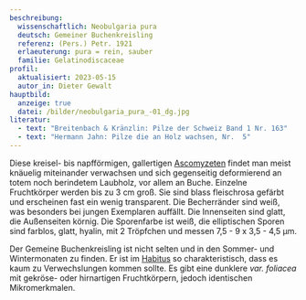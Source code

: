 ```yaml
---
beschreibung:
  wissenschaftlich: Neobulgaria pura
  deutsch: Gemeiner Buchenkreisling
  referenz: (Pers.) Petr. 1921
  erlaeuterung: pura = rein, sauber
  familie: Gelatinodiscaceae
profil:
  aktualisiert: 2023-05-15
  autor_in: Dieter Gewalt
hauptbild:
  anzeige: true
  datei: /bilder/neobulgaria_pura_-01_dg.jpg
literatur:
  - text: "Breitenbach & Kränzlin: Pilze der Schweiz Band 1 Nr. 163"
  - text: "Hermann Jahn: Pilze die an Holz wachsen, Nr.  5"
---
```

Diese kreisel- bis napfförmigen, gallertigen [Ascomyzeten](Ascomyzeten "Glossar") findet man meist knäuelig miteinander verwachsen und sich gegenseitig deformierend an totem noch berindetem Laubholz, vor allem an Buche. Einzelne Fruchtkörper werden bis zu 3 cm groß. Sie sind blass fleischrosa gefärbt und erscheinen fast ein wenig transparent. Die Becherränder sind weiß, was besonders bei jungen Exemplaren auffällt. Die Innenseiten sind glatt, die Außenseiten körnig. Die Sporenfarbe ist weiß, die elliptischen Sporen sind farblos, glatt, hyalin, mit 2 Tröpfchen und messen 7,5 - 9 x 3,5 - 4,5 µm.

Der Gemeine Buchenkreisling ist nicht selten und in den Sommer- und Wintermonaten zu finden. Er ist im [Habitus](Habitus "Glossar") so charakteristisch, dass es kaum zu Verwechslungen kommen sollte. Es gibt eine dunklere *var. foliacea* mit gekröse- oder hirnartigen Fruchtkörpern, jedoch identischen Mikromerkmalen.